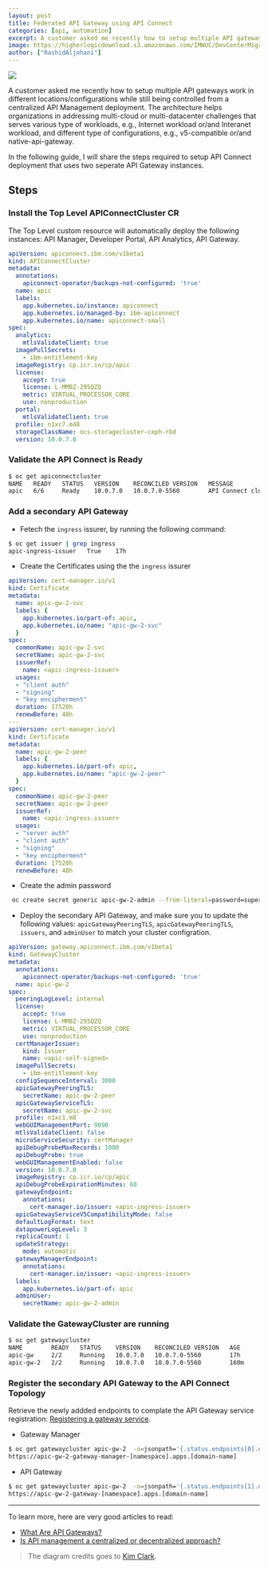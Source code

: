 ```yaml
---
layout: post
title: Federated API Gateway using API Connect
categories: [api, automation]
excerpt: A customer asked me recently how to setup multiple API gateways work in different locations/configurations while still being controlled from a centralized API Management deployment.
image: https://higherlogicdownload.s3.amazonaws.com/IMWUC/DevCenterMigration/6e449490ad5b48f3a07088b7b16b592d_5-multi-cloud-gateways.png
author: ["RashidAljohani"]
---
```



![](https://higherlogicdownload.s3.amazonaws.com/IMWUC/DevCenterMigration/6e449490ad5b48f3a07088b7b16b592d_5-multi-cloud-gateways.png)

A customer asked me recently how to setup multiple API gateways work in different locations/configurations while still being controlled from a centralized API Management deployment. The architecture helps organizations in addressing multi-cloud or multi-datacenter challenges that serves various type of workloads, e.g., Internet workload or/and Interanet workload, and different type of configurations, e.g., v5-compatible or/and native-api-gateway.

In the following guide, I will share the steps required to setup API Connect deployment that uses two seperate API Gateway instances.

## Steps

### Install the Top Level APIConnectCluster CR

The Top Level custom resource will automatically deploy the following instances: API Manager, Developer Portal, API Analytics, API Gateway.

```yaml
apiVersion: apiconnect.ibm.com/v1beta1
kind: APIConnectCluster
metadata:
  annotations:
    apiconnect-operator/backups-not-configured: 'true'
  name: apic
  labels:
    app.kubernetes.io/instance: apiconnect
    app.kubernetes.io/managed-by: ibm-apiconnect
    app.kubernetes.io/name: apiconnect-small
spec:
  analytics:
    mtlsValidateClient: true
  imagePullSecrets:
    - ibm-entitlement-key
  imageRegistry: cp.icr.io/cp/apic
  license:
    accept: true
    license: L-MMBZ-295QZQ
    metric: VIRTUAL_PROCESSOR_CORE
    use: nonproduction
  portal:
    mtlsValidateClient: true
  profile: n1xc7.m48
  storageClassName: ocs-storagecluster-ceph-rbd
  version: 10.0.7.0
```

### Validate the API Connect is Ready

```bash
$ oc get apiconnectcluster
NAME   READY   STATUS   VERSION    RECONCILED VERSION   MESSAGE                        AGE
apic   6/6     Ready    10.0.7.0   10.0.7.0-5560        API Connect cluster is ready   17h
```
 
### Add a secondary API Gateway

* Fetech the `ingress` issurer, by running the following command:

```bash
$ oc get issuer | grep ingress
apic-ingress-issuer   True    17h
```

* Create the Certificates using the the `ingress` issurer

```yaml
apiVersion: cert-manager.io/v1
kind: Certificate
metadata:
  name: apic-gw-2-svc
  labels: {
    app.kubernetes.io/part-of: apic,
    app.kubernetes.io/name: "apic-gw-2-svc"
  }
spec:
  commonName: apic-gw-2-svc
  secretName: apic-gw-2-svc
  issuerRef:
    name: <apic-ingress-issuer>
  usages:
  - "client auth"
  - "signing"
  - "key encipherment"
  duration: 17520h
  renewBefore: 48h
---
apiVersion: cert-manager.io/v1
kind: Certificate
metadata:
  name: apic-gw-2-peer
  labels: {
    app.kubernetes.io/part-of: apic,
    app.kubernetes.io/name: "apic-gw-2-peer"
  }
spec:
  commonName: apic-gw-2-peer
  secretName: apic-gw-2-peer
  issuerRef:
    name: <apic-ingress-issuer>
  usages:
  - "server auth"
  - "client auth"
  - "signing"
  - "key encipherment"
  duration: 17520h 
  renewBefore: 48h
  ```

* Create the admin password

```bash
 oc create secret generic apic-gw-2-admin --from-literal=password=supersecret
```


* Deploy the secondary API Gateway, and make sure you to update the following values: `apicGatewayPeeringTLS`, `apicGatewayPeeringTLS`, `issuers`, and `adminUser` to match your cluster configration.

```yaml
apiVersion: gateway.apiconnect.ibm.com/v1beta1
kind: GatewayCluster
metadata:
  annotations:
    apiconnect-operator/backups-not-configured: 'true'
  name: apic-gw-2
spec:
  peeringLogLevel: internal
  license:
    accept: true
    license: L-MMBZ-295QZQ
    metric: VIRTUAL_PROCESSOR_CORE
    use: nonproduction
  certManagerIssuer:
    kind: Issuer
    name: <apic-self-signed>
  imagePullSecrets:
    - ibm-entitlement-key
  configSequenceInterval: 3000
  apicGatewayPeeringTLS:
    secretName: apic-gw-2-peer
  apicGatewayServiceTLS:
    secretName: apic-gw-2-svc
  profile: n1xc1.m8
  webGUIManagementPort: 9090
  mtlsValidateClient: false
  microServiceSecurity: certManager
  apiDebugProbeMaxRecords: 1000
  apiDebugProbe: true
  webGUIManagementEnabled: false
  version: 10.0.7.0
  imageRegistry: cp.icr.io/cp/apic
  apiDebugProbeExpirationMinutes: 60
  gatewayEndpoint:
    annotations:
      cert-manager.io/issuer: <apic-ingress-issuer>
  apicGatewayServiceV5CompatibilityMode: false
  defaultLogFormat: text
  datapowerLogLevel: 3
  replicaCount: 1
  updateStrategy:
    mode: automatic
  gatewayManagerEndpoint:
    annotations:
      cert-manager.io/issuer: <apic-ingress-issuer>
  labels:
    app.kubernetes.io/part-of: apic
  adminUser:
    secretName: apic-gw-2-admin
```


### Validate the GatewayCluster are running

```bash
$ oc get gatewaycluster
NAME        READY   STATUS    VERSION    RECONCILED VERSION   AGE
apic-gw     2/2     Running   10.0.7.0   10.0.7.0-5560        17h
apic-gw-2   2/2     Running   10.0.7.0   10.0.7.0-5560        160m
```


### Register the secondary API Gateway to the API Connect Topology

Retrieve the newly addded endpoints to complate the API Gateway service registration: [Registering a gateway service](https://www.ibm.com/docs/en/api-connect/10.0.x?topic=topology-registering-gateway-service).

* Gateway Manager
```bash
$ oc get gatewaycluster apic-gw-2  -o=jsonpath='{.status.endpoints[0].uri}'
https://apic-gw-2-gateway-manager-[namespace].apps.[domain-name]
```

* API Gateway
```bash
$ oc get gatewaycluster apic-gw-2  -o=jsonpath='{.status.endpoints[1].uri}'
https://apic-gw-2-gateway-[namespace].apps.[domain-name]
```


---

To learn more, here are very good articles to read:
* [What Are API Gateways?](https://www.ibm.com/blog/api-gateway/)
* [Is API management a centralized or decentralized approach?](https://community.ibm.com/community/user/integration/blogs/kim-clark1/2018/12/10/is-api-management-a-centralized-or-decentralized-approach)


> The diagram credits goes to [Kim Clark](https://uk.linkedin.com/in/kimjulianclark).